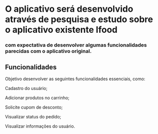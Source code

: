 
# O aplicativo será desenvolvido através de pesquisa e estudo  sobre o aplicativo existente Ifood 
### com expectativa de desenvolver algumas funcionalidades parecidas com o aplicativo original.


## Funcionalidades ##

Objetivo desenvolver as seguintes  funcionalidades essenciais, como:


Cadastro do usuário;

Adicionar produtos no carrinho;

Solicite cupom de desconto;

Visualizar status do pedido;

Visualizar informações do usuário.




